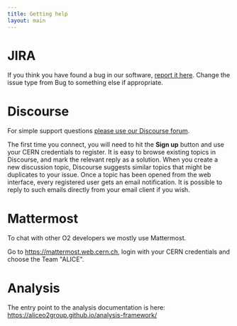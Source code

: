 ```yaml
---
title: Getting help
layout: main
---
```


JIRA
====
If you think you have found a bug in our software,
[report it here](https://alice.its.cern.ch). Change the issue
type from Bug to something else if appropriate.

Discourse
=========
For simple support questions [please use our Discourse forum](https://alice-talk.web.cern.ch/).

The first time you connect, you will need to hit the **Sign up** button and use your CERN
credentials to register. It is easy to browse existing topics in Discourse, and mark the relevant
reply as a solution. When you create a new discussion topic, Discourse suggests similar topics that
might be duplicates to your issue. Once a topic has been opened from the web interface, every
registered user gets an email notification. It is possible to reply to such emails directly from
your email client if you wish.

Mattermost
==========
To chat with other O2 developers we mostly use Mattermost. 

Go to https://mattermost.web.cern.ch, login with your CERN credentials and choose the Team "ALICE".

Analysis
========
The entry point to the analysis documentation is here: https://aliceo2group.github.io/analysis-framework/

